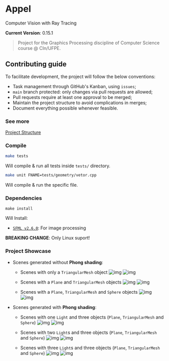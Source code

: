 # Appel
Computer Vision with Ray Tracing

<!-- Dont modify this line!!! -->
**Current Version**: 0.15.1

> Project for the Graphics Processing discipline of Computer Science course @ CIn/UFPE.
## Contributing guide
To facilitate development, the project will follow the below conventions:
* Task management through GitHub's Kanban, using `issues`;
* `main` branch protected: only changes via pull requests are allowed;
* Pull requests require at least one approval to be merged;
* Maintain the project structure to avoid complications in merges;
* Document everything possible whenever feasible.

### See more

[Project Structure](./docs/project_structure.md)

### Compile
```sh
make tests
```
 Will compile & run all tests inside `tests/` directory.

```sh
make unit FNAME=tests/geometry/vetor.cpp
```
Will compile & run the specific file.

### Dependencies

```make
make install
```

Will Install:
* [`SFML v2.6.0`](https://github.com/SFML/SFML): For image processing

**BREAKING CHANGE**: Only Linux suport!

### Project Showcase

- Scenes generated without **Phong shading**:
    - Scenes with only a `TriangularMesh` object
    ![img](/assets/outputs/project_v0/version_00/image_04.png)
    ![img](/assets/outputs/project_v0/version_00/image_03.png)
    
    - Scenes with a `Plane` and `TriangularMesh` objects
    ![img](/assets/outputs/project_v0/version_01/image_05.png)
    ![img](/assets/outputs/project_v0/version_01/image_03.png)

    - Scenes with a `Plane`, `TriangularMesh` and `Sphere` objects
    ![img](/assets/outputs/project_v0/version_02/image_02.png)
    ![img](/assets/outputs/project_v0/version_02/image_01.png)

- Scenes generated with **Phong shading**:
    - Scenes with one `Light` and three objects (`Plane`, `TriangularMesh` and `Sphere`)
    ![img](/assets/outputs/project_v1/version_01/image_01.png)
    ![img](/assets/outputs/project_v1/version_01/image_03.png)

    - Scenes with two `Light`s and three objects (`Plane`, `TriangularMesh` and `Sphere`)
    ![img](/assets/outputs/project_v1/version_02/image_02.png)
    ![img](/assets/outputs/project_v1/version_02/image_04.png)

    - Scenes with three `Light`s and three objects (`Plane`, `TriangularMesh` and `Sphere`)
    ![img](/assets/outputs/project_v1/version_03/image_03.png)
    ![img](/assets/outputs/project_v1/version_03/image_05.png)